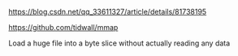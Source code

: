 https://blog.csdn.net/qq_33611327/article/details/81738195

https://github.com/tidwall/mmap

Load a huge file into a byte slice without actually reading any data